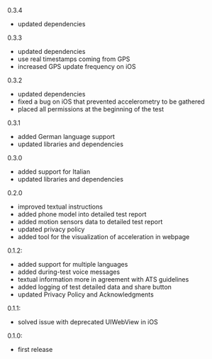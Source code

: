 0.3.4

- updated dependencies

0.3.3

- updated dependencies
- use real timestamps coming from GPS
- increased GPS update frequency on iOS

0.3.2

- updated dependencies
- fixed a bug on iOS that prevented accelerometry to be gathered
- placed all permissions at the beginning of the test

0.3.1

- added German language support
- updated libraries and dependencies

0.3.0

- added support for Italian
- updated libraries and dependencies

0.2.0

- improved textual instructions
- added phone model into detailed test report
- added motion sensors data to detailed test report
- updated privacy policy
- added tool for the visualization of acceleration in webpage


0.1.2:

- added support for multiple languages
- added during-test voice messages
- textual information more in agreement with ATS guidelines
- added logging of test detailed data and share button
- updated Privacy Policy and Acknowledgments


0.1.1:

- solved issue with deprecated UIWebView in iOS


0.1.0:

- first release
